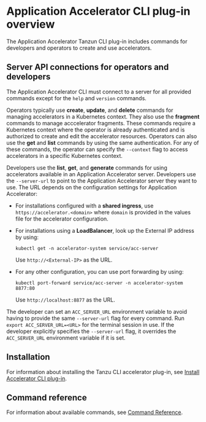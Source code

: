 # Application Accelerator CLI plug-in overview

The Application Accelerator Tanzun CLI plug-in includes commands for developers and operators to create and use accelerators.

## <a id="server-api-connections"></a>Server API connections for operators and developers

The Application Accelerator CLI must connect to a server for all provided commands except for the `help` and `version` commands.

Operators typically use **create**, **update**, and **delete** commands for managing accelerators in a Kubernetes context.
They also use the **fragment** commands to manage acccelerator fragments.
These commands require a Kubernetes context where the operator is already authenticated and is authorized to create and edit the accelerator resources.
Operators can also use the **get** and **list** commands by using the same authentication.
For any of these commands, the operator can specify the `--context` flag to access accelerators in a specific Kubernetes context.

Developers use the **list**, **get**, and **generate** commands for using accelerators
available in an Application Accelerator server.
Developers use the `--server-url` to point to the Application Accelerator server they want to use.
The URL depends on the configuration settings for Application Accelerator:

- For installations configured with a **shared ingress**, use `https://accelerator.<domain>` where `domain` is provided in the values file for the accelerator configuration.
- For installations using a **LoadBalancer**, look up the External IP address by using:

    ```
    kubectl get -n accelerator-system service/acc-server
    ```

    Use `http://<External-IP>` as the URL.

- For any other configuration, you can use port forwarding by using:

    ```
    kubectl port-forward service/acc-server -n accelerator-system 8877:80
    ```

    Use `http://localhost:8877` as the URL.

The developer can set an `ACC_SERVER_URL` environment variable to avoid having to provide the same `--server-url` flag for every command.
Run `export ACC_SERVER_URL=<URL>` for the terminal session in use.
If the developer explicitly specifies the `--server-url` flag, it overrides the `ACC_SERVER_URL` environment variable if it is set.

## <a id="installation"></a>Installation

For information about installing the Tanzu CLI accelerator plug-in, see [Install Accelerator CLI plug-in](install-accelerator-cli.md).

## <a id='command-reference'></a>Command reference

For information about available commands, see [Command Reference](command-reference/tanzu_accelerator.md). 
